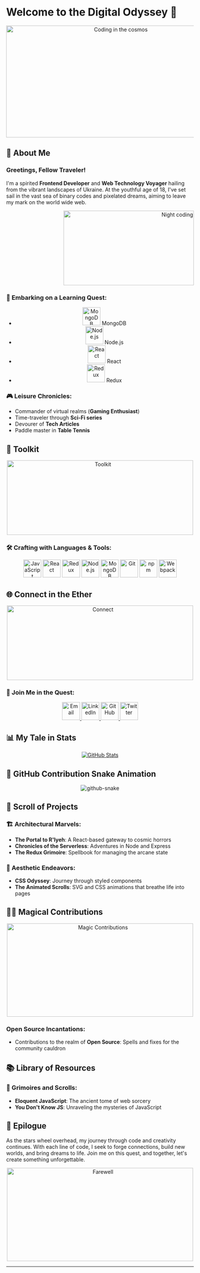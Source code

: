 # Welcome to the Digital Odyssey 🚀

<div align="center">
  <img src="https://media.giphy.com/media/QssGEmpkyEOhBCb7e1/giphy.gif" alt="Coding in the cosmos" width="600" height="300">
</div>

## 📖 About Me

### Greetings, Fellow Traveler!

I'm a spirited **Frontend Developer** and **Web Technology Voyager** hailing from the vibrant landscapes of Ukraine. At the youthful age of 18, I've set sail in the vast sea of binary codes and pixelated dreams, aiming to leave my mark on the world wide web.

<div align="right">
  <img src="https://media.giphy.com/media/ln7z2eWriiQAllfVcn/giphy.gif" alt="Night coding" height="200" width="350">
</div>

### 🌱 Embarking on a Learning Quest:

<div align="center">
  
- <img src="https://img.icons8.com/color/48/000000/mongodb.png" alt="MongoDB" width="48" height="48"/> MongoDB
- <img src="https://img.icons8.com/color/48/000000/nodejs.png" alt="Node.js" width="48" height="48"/> Node.js
- <img src="https://img.icons8.com/plasticine/100/000000/react.png" alt="React" width="48" height="48"/> React
- <img src="https://img.icons8.com/color/48/000000/redux.png" alt="Redux" width="48" height="48"/> Redux

</div>

### 🎮 Leisure Chronicles:

- Commander of virtual realms (**Gaming Enthusiast**)
- Time-traveler through **Sci-Fi series**
- Devourer of **Tech Articles**
- Paddle master in **Table Tennis**

## 🧰 Toolkit

<div align="center">
  <img src="https://media.giphy.com/media/iY8CRBdQXODJSCERIr/giphy.gif" alt="Toolkit" width="500" height="200">
</div>

### 🛠 Crafting with Languages & Tools:

<div align="center">
  
<img src="https://img.icons8.com/color/48/000000/javascript.png" alt="JavaScript" width="48" height="48"/>
<img src="https://img.icons8.com/plasticine/100/000000/react.png" alt="React" width="48" height="48"/>
<img src="https://img.icons8.com/color/48/000000/redux.png" alt="Redux" width="48" height="48"/>
<img src="https://img.icons8.com/color/48/000000/nodejs.png" alt="Node.js" width="48" height="48"/>
<img src="https://img.icons8.com/color/48/000000/mongodb.png" alt="MongoDB" width="48" height="48"/>
<img src="https://img.icons8.com/color/48/000000/git.png" alt="Git" width="48" height="48"/>
<img src="https://img.icons8.com/color/48/000000/npm.png" alt="npm" width="48" height="48"/>
<img src="https://img.icons8.com/color/48/000000/webpack.png" alt="Webpack" width="48" height="48"/>

</div>

## 🌐 Connect in the Ether

<div align="center">
  <img src="https://media.giphy.com/media/Wn74RUT0vjnoU98Hnt/giphy.gif" alt="Connect" width="500" height="200">
</div>

### 🤝 Join Me in the Quest:

<div align="center">
  
<a href="mailto:mykyta.olym@student.tuke.sk">
  <img src="https://img.icons8.com/fluent/96/000000/gmail-new.png" alt="Email" width="48" height="48"/>
</a>
<a href="https://www.linkedin.com/in/your-linkedin-id/">
  <img src="https://img.icons8.com/fluent/96/000000/linkedin.png" alt="LinkedIn" width="48" height="48"/>
</a>
<a href="https://github.com/your-github-username">
  <img src="https://img.icons8.com/fluent/96/000000/github.png" alt="GitHub" width="48" height="48"/>
</a>
<a href="https://twitter.com/your-twitter-handle">
  <img src="https://img.icons8.com/fluent/96/000000/twitter.png" alt="Twitter" width="48" height="48"/>
</a>

</div>

## 📊 My Tale in Stats

<div align="center">
  <a href="https://github.com/anuraghazra/github-readme-stats">
    <img src="https://github-readme-stats.vercel.app/api?username=VetteIT&show_icons=true&theme=radical" alt="GitHub Stats">
  </a>
</div>

## 🐍 GitHub Contribution Snake Animation

<div align="center">
  
<picture>
  <source media="(prefers-color-scheme: dark)" srcset="dist/github-snake-dark.svg?palette=github-dark" />
  <source media="(prefers-color-scheme: light)" srcset="dist/github-snake.svg" />
  <img alt="github-snake" src="dist/github-snake.svg" />
</picture>

</div>

## 📜 Scroll of Projects

### 🏗️ Architectural Marvels:

- **The Portal to R'lyeh**: A React-based gateway to cosmic horrors
- **Chronicles of the Serverless**: Adventures in Node and Express
- **The Redux Grimoire**: Spellbook for managing the arcane state

### 🎨 Aesthetic Endeavors:

- **CSS Odyssey**: Journey through styled components
- **The Animated Scrolls**: SVG and CSS animations that breathe life into pages

## 🧙‍♂️ Magical Contributions

<div align="center">
  <img src="https://media.giphy.com/media/H4DjXQXamtTiIuCcRU/giphy.gif" alt="Magic Contributions" width="500" height="250">
</div>

### Open Source Incantations:

- Contributions to the realm of **Open Source**: Spells and fixes for the community cauldron

## 📚 Library of Resources

### 📖 Grimoires and Scrolls:

- **Eloquent JavaScript**: The ancient tome of web sorcery
- **You Don't Know JS**: Unraveling the mysteries of JavaScript

## 🌟 Epilogue

As the stars wheel overhead, my journey through code and creativity continues. With each line of code, I seek to forge connections, build new worlds, and bring dreams to life. Join me on this quest, and together, let's create something unforgettable.

<div align="center">
  <img src="https://media.giphy.com/media/XAmGknqVQYB2xwq9pm/giphy.gif" alt="Farewell" width="500" height="250">
</div>

*************************
